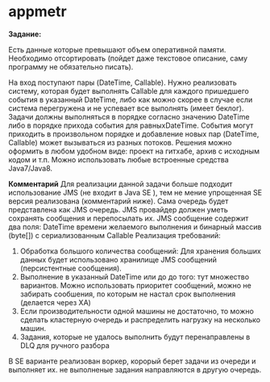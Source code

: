 # appmetr
**Задание:**

Есть данные которые превышают объем оперативной памяти. Необходимо отсортировать (пойдет даже текстовое описание, саму программу не обязательно писать).

На вход поступают пары (DateTime, Callable). 
Нужно реализовать систему, которая будет выполнять Callable для каждого пришедшего события в указанный DateTime, либо как можно скорее в случае если система перегружена и не успевает все выполнять (имеет беклог).
Задачи должны выполняться в порядке согласно значению DateTime либо в порядке прихода события для равныхDateTime.
События могут приходить в произвольном порядке и добавление новых пар (DateTime, Callable) может вызываться из разных потоков. 
Решения можно оформить в любом удобном виде: проект на гитхабе, архив с исходным кодом и т.п. Можно использовать любые встроенные средства Java7/Java8.


**Комментарий**
Для реализации данной задачи больше подходит использование JMS (не входит в Java SE ), тем не мение упрощенная SE версия реализована (комментарий ниже).
Сама очередь будет представлена как JMS очередь. JMS провайдер должен уметь сохранять сообщения и перепосылать их. 
JMS сообщение содержит два поля: DateTime времени желаемого выполнения и
бинарный массив (byte[]) с сериализованным Callable
Реализация требований:
1) Обработка большого количества сообщений: Для хранения больших данных будет использовано хранилище JMS сообщений (персистентные сообщения).
2) Выполнение в указанный DateTime или до до того:  тут множество вариантов. Можно использовать приоритет сообщений, можно не забирать сообшения, по которым не настал срок выполнения (делается через XA)
3) Если производительности одной машины не достаточно, то можно сделать кластерную очередь и распределить нагрузку на несколько машин. 
3) Задания, которые не удалось выполнить будут перенаправлены в DLQ для ручного разбора

В SE варианте реализован воркер, корорый берет задачи из очереди и выполняет их. не выполненые задания направляются в другую очередь. 